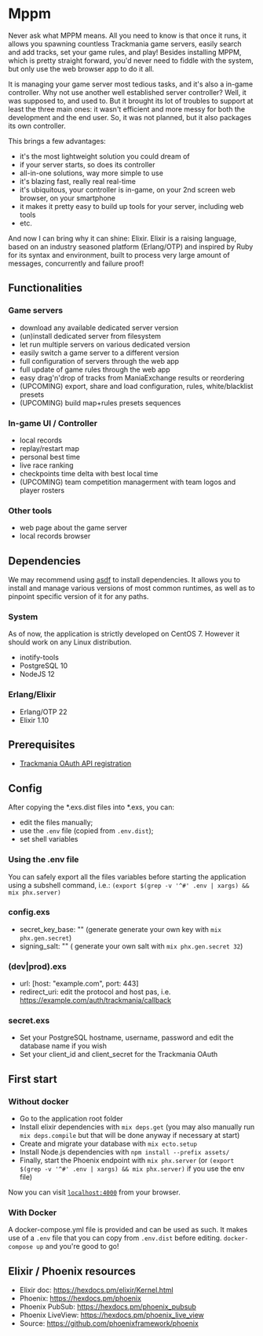 # Mppm

Never ask what MPPM means. All you need to know is that once it runs, it allows
you spawning countless Trackmania game servers, easily search and add tracks,
set your game rules, and play! Besides installing MPPM, which is pretty straight
forward, you'd never need to fiddle with the system, but only use the web browser
app to do it all.

It is managing your game server most tedious tasks, and it's also a in-game
controller. Why not use another well established server controller? Well, it was
supposed to, and used to. But it brought its lot of troubles to support at least
the three main ones: it wasn't efficient and more messy for both the development
and the end user. So, it was not planned, but it also packages its own controller.

This brings a few advantages:
- it's the most lightweight solution you could dream of
- if your server starts, so does its controller
- all-in-one solutions, way more simple to use
- it's blazing fast, really real real-time
- it's ubiquitous, your controller is in-game, on your 2nd screen web browser, on
your smartphone
- it makes it pretty easy to build up tools for your server, including web tools
- etc.

And now I can bring why it can shine: Elixir. Elixir is a raising language, based
on an industry seasoned platform (Erlang/OTP) and inspired by Ruby for its syntax
and environment, built to process very large amount of messages, concurrently and
failure proof!


## Functionalities

### Game servers
- download any available dedicated server version
- (un)install dedicated server from filesystem
- let run multiple servers on various dedicated version
- easily switch a game server to a different version
- full configuration of servers through the web app
- full update of game rules through the web app
- easy drag'n'drop of tracks from ManiaExchange results or reordering
- (UPCOMING) export, share and load configuration, rules, white/blacklist presets
- (UPCOMING) build map+rules presets sequences

### In-game UI / Controller
- local records
- replay/restart map
- personal best time
- live race ranking
- checkpoints time delta with best local time
- (UPCOMING) team competition managerment with team logos and player rosters

### Other tools
- web page about the game server
- local records browser

## Dependencies

We may recommend using [asdf](https://github.com/asdf-vm/asdf) to install
dependencies. It allows you to install and manage various versions of most common
runtimes, as well as to pinpoint specific version of it for any paths.

### System
  As of now, the application is strictly developed on CentOS 7. However it should
  work on any Linux distribution.

  - inotify-tools
  - PostgreSQL 10
  - NodeJS 12

### Erlang/Elixir

  - Erlang/OTP 22
  - Elixir 1.10


## Prerequisites

  - [Trackmania OAuth API registration](https://api.trackmania.com/manager)


## Config

After copying the \*.exs.dist files into \*.exs, you can:
- edit the files manually;
- use the `.env` file (copied from `.env.dist`);
- set shell variables

### Using the .env file
You can safely export all the files variables before starting the application using a subshell command, i.e.:
`(export $(grep -v '^#' .env | xargs) && mix phx.server)`


### config.exs
  - secret_key_base: ""
  (generate generate your own key with `mix phx.gen.secret`)
  - signing_salt: ""
  ( generate your own salt with `mix phx.gen.secret 32`)

### (dev|prod).exs

  - url: [host: "example.com", port: 443]
  - redirect_uri: edit the protocol and host pas, i.e. https://example.com/auth/trackmania/callback

### secret.exs

  - Set your PostgreSQL hostname,  username, password and edit the  database name
  if you wish
  - Set your client_id and client_secret for the Trackmania OAuth

###


## First start

### Without docker

  * Go to the application root folder
  * Install elixir dependencies with `mix deps.get` (you may also manually run `mix deps.compile` but that will be done anyway if necessary at start)
  * Create and migrate your database with `mix ecto.setup`
  * Install Node.js dependencies with `npm install --prefix assets/`
  * Finally, start the Phoenix endpoint with `mix phx.server` (or
    `(export $(grep -v '^#' .env | xargs) && mix phx.server)` if you use the env file)

Now you can visit [`localhost:4000`](http://localhost:4000) from your browser.

### With Docker

A docker-compose.yml file is provided and can be used as such. It makes use of a `.env` file that you can copy from `.env.dist` before editing. `docker-compose up` and you're good to go!


## Elixir / Phoenix resources

  * Elixir doc: https://hexdocs.pm/elixir/Kernel.html
  * Phoenix: https://hexdocs.pm/phoenix
  * Phoenix PubSub: https://hexdocs.pm/phoenix_pubsub
  * Phoenix LiveView: https://hexdocs.pm/phoenix_live_view
  * Source: https://github.com/phoenixframework/phoenix
